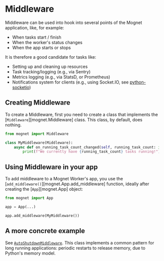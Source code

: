 # Middleware

Middleware can be used into hook into several points of the Mognet application, like, for example:

- When tasks start / finish
- When the worker's status changes
- When the app starts or stops

It is therefore a good candidate for tasks like:

- Setting up and cleaning up resources
- Task tracking/logging (e.g., via Sentry)
- Metrics logging (e.g., via StatsD, or Prometheus)
- Notifications system for clients (e.g., using Socket.IO, see [python-socketio](https://python-socketio.readthedocs.io/en/latest/index.html))

## Creating Middleware

To create a Middleware, first you need to create a class that implements the [`Middleware`][mognet.Middleware] class. This class, by default, does nothing.

```python
from mognet import Middleware

class MyMiddleware(Middleware):
    async def on_running_task_count_changed(self, running_task_count: int):
        print(f"We currently have {running_task_count} tasks running!")
```

## Using Middleware in your app

To add middleware to a Mognet Worker's app, you use the [`add_middleware()`][mognet.App.add_middleware] function, ideally after creating the [`App`][mognet.App] object:

```python
from mognet import App

app = App(...)

app.add_middleware(MyMiddleware())
```

## A more concrete example

See [`AutoShutdownMiddleware`](https://github.ibm.com/CognitiveCore-Utilities/mognet-demo/blob/457dd98ebb284ae1e96bc30190c718b18ed5050d/mognet_demo/middleware/auto_shutdown.py#L28). This class implements a common pattern for long running applications: periodic restarts to release memory, due to Python's memory model.
